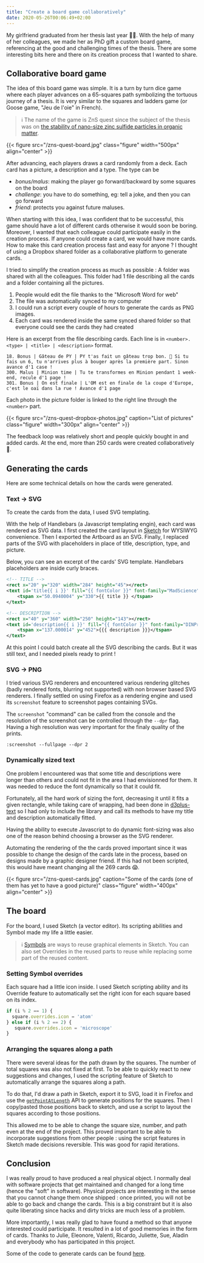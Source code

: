 ```yaml
---
title: "Create a board game collaboratively"
date: 2020-05-26T00:06:49+02:00
---
```


My girlfriend graduated from her thesis last year 🚀😍. With the help of many of
her colleagues, we made her as PhD gift a custom board game, referencing at the
good and challenging times of the thesis. There are some interesting bits here
and there on its creation process that I wanted to share.

## Collaborative board game

The idea of this board game was simple. It is a turn by turn dice game where
each player advances on a 65-squares path symbolizing the tortuous journey of
a thesis. It is very similar to the squares and ladders game (or Goose game,
"Jeu de l'oie" in French).

> ℹ️ The name of the game is ZnS quest since the subject of the thesis was on [the stability of nano-size zinc sulfide particles in organic matter][thesis-link].

{{< figure src="/zns-quest-board.jpg" class="figure" width="500px" align="center" >}}

After advancing, each players draws a card randomly from a deck. Each card has
a picture, a description and a type. The type can be

* *bonus/malus*: making the player go forward/backward by some squares on the board
* *challenge*: you have to do something, eg: tell a joke, and then you can go forward
* *friend*: protects you against future maluses.

When starting with this idea, I was confident that to be successful, this game
should have a lot of different cards otherwise it would soon be boring.
Moreover, I wanted that each colleague could participate easily in the
creation process. If anyone could create a card, we would have more cards. How
to make this card creation process fast and easy for anyone ? I thought of using a Dropbox shared folder as a collaborative platform to generate cards.

I tried to simplify the creation process as much as possible : A folder was shared with all the colleagues. This folder had 1 file describing
all the cards and a folder containing all the pictures.

1. People would edit the file thanks to the "Microsoft Word for web"
2. The file was automatically synced to my computer
3. I could run a script every couple of hours to generate the cards as PNG
   images.
4. Each card was rendered inside the same synced shared folder so that
   everyone could see the cards they had created

Here is an excerpt from the file describing cards. Each line is in `<number>.
<type> | <title> | <description>` format.

```text
18. Bonus | Gâteau de PY | PY t'as fait un gâteau trop bon. 🎲 Si tu fais un 6, tu n'arrives plus à bouger après la première part. Sinon avance d'1 case ! 
300. Malus | Minion time | Tu te transformes en Minion pendant 1 week-end, recule d'1 page !
301. Bonus | On est finale | L'OM est en finale de la coupe d'Europe, c'est le oaï dans la rue ! Avance d'1 page
```

Each photo in the picture folder is linked to the right line through the `<number>`
part.

{{< figure src="/zns-quest-dropbox-photos.jpg" caption="List of pictures" class="figure" width="300px" align="center" >}}

The feedback loop was relatively short and people quickly bought in and added
cards. At the end, more than 250 cards were created collaboratively 🚀.

## Generating the cards

Here are some technical details on how the cards were generated.

### Text → SVG

To create the cards from the data, I used SVG templating.

With the help of Handlebars (a Javascript templating engin), each card was
rendered as SVG data. I first created the card layout in [Sketch][sketch] for WYSIWYG
convenience. Then I exported the Artboard as an SVG. Finally, I replaced parts
of the SVG with placeholders in place of title, description, type, and
picture.

Below, you can see an excerpt of the cards' SVG template. Handlebars placeholders
are inside curly braces.

```svg
<!-- TITLE -->
<rect x="20" y="320" width="284" height="45"></rect>
<text id='title{{ i }}' fill="{{ fontColor }}" font-family="MadScience" font-size="28" font-weight="normal">
    <tspan x="50.0940004" y="330">{{ title }} </tspan>
</text>

<!-- DESCRIPTION -->
<rect x="40" y="360" width="250" height="143"></rect>
<text id='description{{ i }}' fill="{{ fontColor }}" font-family="DINPro-Regular, DINPro" font-size="20" font-weight="normal">
    <tspan x="137.000014" y="452">{{{ description }}}</tspan>
</text>
```

At this point I could batch create all the SVG describing the cards.
But it was still text, and I needed pixels ready to print !

### SVG → PNG

I tried various SVG renderers and encountered various rendering glitches
(badly rendered fonts, blurring not supported) with non browser based SVG
renderers. I finally settled on using Firefox as a rendering engine and
used its `screenshot` feature to screenshot pages containing SVGs.

The `screenshot` "command" can be called from the console and the resolution
of the screenshot can be controlled through the `--dpr` flag. Having 
a high resolution was very important for the finaly quality of the
prints.

```text
:screenshot --fullpage --dpr 2
```

### Dynamically sized text

One problem I encountered was that some title and descriptions were
longer than others and could not fit in the area I had envisionned for them.
It was needed to reduce the font dynamically so that it could fit.

Fortunately, all the hard work of sizing the font, decreasing it until it fits
a given rectangle, while taking care of wrapping, had been done in
[d3plus-text][] so I had only to include the library and call its methods to
have my title and description automatically fitted.

Having the ability to execute Javascript to do dynamic font-sizing was also
one of the reason behind choosing a browser as the SVG renderer.

Automating the rendering of the the cards proved important since it was
possible to change the design of the cards late in the process, based on
designs made by a graphic designer friend. If this had not been scripted, this
would have meant changing all the 269 cards 😱.

{{< figure src="/zns-quest-cards.jpg" caption="Some of the cards (one of them has yet to have a good picture)" class="figure" width="400px" align="center" >}}

## The board

For the board, I used Sketch (a vector editor). Its scripting abilities and Symbol made my life a little easier.

> ℹ️ [Symbols][sketch-symbols] are ways to reuse graphical elements in Sketch. You can also set
>    Overrides in the reused parts to reuse while replacing some part of the
>    reused content.

### Setting Symbol overrides

Each square had a little icon inside. I used Sketch scripting ability and its
Override feature to automatically set the right icon for each square based on
its index.

```javascript
if (i % 2 == 1) {
  square.overrides.icon = 'atom'
} else if (i % 2 == 2) {
   square.overrides.icon = 'microscope'
}
```

### Arranging the squares along a path

There were several ideas for the path drawn by the squares. The number of
total squares was also not fixed at first. To be able to quickly react to new
suggestions and changes, I used the scripting feature of Sketch to
automatically arrange the squares along a path.

To do that, I'd draw a path in Sketch, export it to SVG, load it in Firefox
and use the [`getPointAtLength`][getPointAtLength] API to generate positions for the squares. Then
I copy/pasted those positions back to sketch, and use a script to layout
the squares according to those positions.

This allowed me to be able to change the square size, number, and path even at
the end of the project. This proved important to be able to incorporate
suggestions from other people : using the script features in Sketch made decisions
reversible. This was good for rapid iterations.

## Conclusion

I was really proud to have produced a real physical object. I normally deal
with software projects that get maintained and changed for a long time (hence
the "soft" in software). Physical projects are interesting in the sense that
you cannot change them once shipped : once printed, you will not be able to go
back and change the cards. This is a big constraint but it is also quite
liberating since hacks and dirty tricks are much less of a problem.

More importantly, I was really glad to have found a method so that anyone
interested could participate. It resulted in a lot of good memories in
the form of cards. Thanks to Julie, Eleonore, Valenti, Ricardo, Juliette,
Sue, Aladin and everybody who has participated in this project.

Some of the code to generate cards can be found [here][code].

[d3plus-text]: http://d3plus.org/examples/d3plus-text/resizing-text/
[getPointAtLength]: https://developer.mozilla.org/en-US/docs/Web/API/SVGGeometryElement/getPointAtLength
[code]: https://github.com/ptbrowne/znsquest
[Sketch]: https://www.sketch.com/
[sketch-symbols]: https://www.sketch.com/docs/symbols/
[thesis-link]: https://www.cerege.fr/fr/theses/maureen-le-bars

